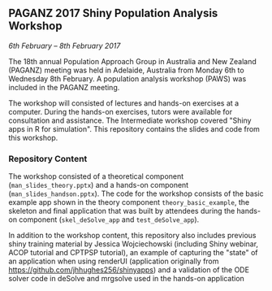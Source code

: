 ## PAGANZ 2017 Shiny Population Analysis Workshop
*6th February – 8th February 2017*

The 18th annual Population Approach Group in Australia and New Zealand (PAGANZ) meeting was held in Adelaide, Australia from Monday 6th to Wednesday 8th February. A population analysis workshop (PAWS) was included in the PAGANZ meeting.

The workshop will consisted of lectures and hands-on exercises at a computer. During the hands-on exercises, tutors were available for consultation and assistance. The Intermediate workshop covered "Shiny apps in R for simulation". This repository contains the slides and code from this workshop.

### Repository Content

The workshop consisted of a theoretical component (`man_slides_theory.pptx`) and a hands-on component (`man_slides_handson.pptx`). The code for the workshop consists of the basic example app shown in the theory component `theory_basic_example`, the skeleton and final application that was built by attendees during the hands-on component (`skel_deSolve_app` and `test_deSolve_app`).

In addition to the workshop content, this repository also includes previous shiny training material by Jessica Wojciechowski (including Shiny webinar, ACOP tutorial and CPTPSP tutorial), an example of capturing the "state" of an application when using renderUI (application originally from https://github.com/jhhughes256/shinyapps) and a validation of the ODE solver code in deSolve and mrgsolve used in the hands-on application
